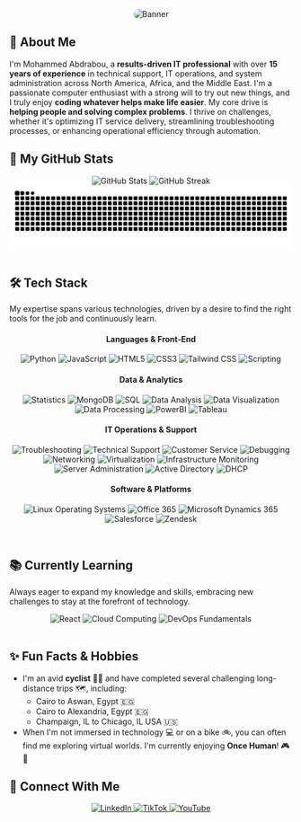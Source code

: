 
<div align="center">
  <img src="https://placehold.co/800x150/000000/FFFFFF?text=Code+%7C+Build+%7C+Innovate.+Making+Tech+Work+for+You.&font=roboto&size=40" alt="Banner" style="border-radius: 10px;" />
</div>

## 👋 About Me
I'm Mohammed Abdrabou, a **results-driven IT professional** with over **15 years of experience** in technical support, IT operations, and system administration across North America, Africa, and the Middle East. I'm a passionate computer enthusiast with a strong will to try out new things, and I truly enjoy **coding whatever helps make life easier**. My core drive is **helping people and solving complex problems**. I thrive on challenges, whether it's optimizing IT service delivery, streamlining troubleshooting processes, or enhancing operational efficiency through automation.

## 🚀 My GitHub Stats
<div align="center">
  <img src="https://github-readme-stats.vercel.app/api?username=moabdrabou&show_icons=true&theme=dark&hide_border=true&count_private=true&include_all_commits=true" alt="GitHub Stats" style="width: 400px; max-width: 48%; height: auto;" />
  <img src="https://github-readme-streak-stats.herokuapp.com/?user=moabdrabou&theme=dark&hide_border=true" alt="GitHub Streak" style="width: 400px; max-width: 48%; height: auto;" />
  <img src="https://github.com/moabdrabou/moabdrabou/blob/output/github-snake-dark.svg" alt="GitHub Contribution Snake Animation" />
</div>

<br>

## 🛠️ Tech Stack
My expertise spans various technologies, driven by a desire to find the right tools for the job and continuously learn.

<div align="center">
	<!-- Languages -->
	<h4>Languages & Front-End</h4>
		<p>
			<img src="https://img.shields.io/badge/Python-3776AB?style=for-the-badge&logo=python&logoColor=white" alt="Python" />
			<img src="https://img.shields.io/badge/JavaScript-F7DF1E?style=for-the-badge&logo=javascript&logoColor=black" alt="JavaScript" />
			<img src="https://img.shields.io/badge/HTML5-E34F26?style=for-the-badge&logo=html5&logoColor=white" alt="HTML5" />
			<img src="https://img.shields.io/badge/CSS3-1572B6?style=for-the-badge&logo=css3&logoColor=white" alt="CSS3" />
			<img src="https://img.shields.io/badge/TailwindCSS-06B6D4?style=for-the-badge&logo=tailwindcss&logoColor=white" alt="Tailwind CSS" />
			<img src="https://img.shields.io/badge/Scripting-F7DF1E?style=for-the-badge&logo=codewars&logoColor=white" alt="Scripting" />
		</p>
	<!-- Data & Analytics -->
	<h4>Data & Analytics</h4>
	<p>
		<img src="https://img.shields.io/badge/Statistics-6A5ACD?style=for-the-badge&logo=r&logoColor=white" alt="Statistics" />
<img src="https://img.shields.io/badge/MongoDB-47A248?style=for-the-badge&logo=mongodb&logoColor=white" alt="MongoDB" />
<img src="https://img.shields.io/badge/SQL-4479A1?style=for-the-badge&logo=mysql&logoColor=white" alt="SQL" />
<img src="https://img.shields.io/badge/Data%20Analysis-4A90E2?style=for-the-badge&logo=apachespark&logoColor=white" alt="Data Analysis" />
<img src="https://img.shields.io/badge/Data%20Visualization-E97627?style=for-the-badge&logo=googleanalytics&logoColor=white" alt="Data Visualization" />
<img src="https://img.shields.io/badge/Data%20Processing-6D4C41?style=for-the-badge&logo=apachekafka&logoColor=white" alt="Data Processing" />
<img src="https://img.shields.io/badge/PowerBI-F2C811?style=for-the-badge&logo=powerbi&logoColor=black" alt="PowerBI" />
<img src="https://img.shields.io/badge/Tableau-E97627?style=for-the-badge&logo=tableau&logoColor=white" alt="Tableau" />
	</p>
	<!-- IT Operations & Support -->
	<h4>IT Operations & Support</h4>
	<p>
		<img src="https://img.shields.io/badge/Troubleshooting-FF6600?style=for-the-badge&logo=wrench&logoColor=white" alt="Troubleshooting" />
<img src="https://img.shields.io/badge/Technical%20Support-4CAF50?style=for-the-badge&logo=headset&logoColor=white" alt="Technical Support" />
<img src="https://img.shields.io/badge/Customer%20Service-9C27B0?style=for-the-badge&logo=customerservice&logoColor=white" alt="Customer Service" />
<img src="https://img.shields.io/badge/Debugging-FF6600?style=for-the-badge&logo=visualstudiocode&logoColor=white" alt="Debugging" />
<img src="https://img.shields.io/badge/Networking-2196F3?style=for-the-badge&logo=network&logoColor=white" alt="Networking" />
<img src="https://img.shields.io/badge/Virtualization-6A5ACD?style=for-the-badge&logo=virtualbox&logoColor=white" alt="Virtualization" />
<img src="https://img.shields.io/badge/Infrastructure%20Monitoring-FF6600?style=for-the-badge&logo=grafana&logoColor=white" alt="Infrastructure Monitoring" />
<img src="https://img.shields.io/badge/Server%20Admin-FF6600?style=for-the-badge&logo=linux&logoColor=white" alt="Server Administration" />
<img src="https://img.shields.io/badge/Active%20Directory-4A90E2?style=for-the-badge&logo=microsoft&logoColor=white" alt="Active Directory" />
<img src="https://img.shields.io/badge/DHCP-0078D4?style=for-the-badge&logo=router&logoColor=white" alt="DHCP" />
	</p>
	<!-- Software & Platforms -->
	<h4>Software & Platforms</h4>
	<p>
		<img src="https://img.shields.io/badge/Operating%20Systems-333333?style=for-the-badge&logo=linux&logoColor=white" alt="Linux Operating Systems" />
<img src="https://img.shields.io/badge/Office%20365-EA3E23?style=for-the-badge&logo=microsoft365&logoColor=white" alt="Office 365" />
<img src="https://img.shields.io/badge/Microsoft%20Dynamics%20365-00A1E0?style=for-the-badge&logo=microsoftdynamics365&logoColor=white" alt="Microsoft Dynamics 365" />
<img src="https://img.shields.io/badge/Salesforce-00A1E0?style=for-the-badge&logo=salesforce&logoColor=white" alt="Salesforce" />
<img src="https://img.shields.io/badge/Zendesk-03363D?style=for-the-badge&logo=zendesk&logoColor=white" alt="Zendesk" />
	</p>
</div>
<br>

## 📚 Currently Learning
Always eager to expand my knowledge and skills, embracing new challenges to stay at the forefront of technology.

<div align="center">
<img src="https://img.shields.io/badge/React-61DAFB?style=for-the-badge&logo=react&logoColor=black" alt="React" />
  <img src="https://img.shields.io/badge/Cloud%20Computing-FF9900?style=for-the-badge&logo=amazonaws&logoColor=white" alt="Cloud Computing" />
  <img src="https://img.shields.io/badge/DevOps%20Fundamentals-000000?style=for-the-badge&logo=docker&logoColor=white" alt="DevOps Fundamentals" />
</div>

<br>

## ✨ Fun Facts & Hobbies
* I'm an avid **cyclist** 🚴‍♂️ and have completed several challenging long-distance trips 🗺️, including:
    * Cairo to Aswan, Egypt 🇪🇬
    * Cairo to Alexandria, Egypt 🇪🇬
    * Champaign, IL to Chicago, IL USA 🇺🇸
* When I'm not immersed in technology 💻 or on a bike 🚲, you can often find me exploring virtual worlds. I'm currently enjoying **Once Human**! 🎮👾

## 🤝 Connect With Me
<div align="center">
  <a href="https://www.linkedin.com/in/moabdrabou/" target="_blank">
    <img src="https://img.shields.io/badge/LinkedIn-0077B5?style=for-the-badge&logo=linkedin&logoColor=white" alt="LinkedIn" />
  </a>
  <a href="https://www.tiktok.com/@itskurtash" target="_blank">
    <img src="https://img.shields.io/badge/TikTok-000000?style=for-the-badge&logo=tiktok&logoColor=white" alt="TikTok" />
  </a>
  <a href="https://www.youtube.com/@ItsKurta%C5%9F" target="_blank">
    <img src="https://img.shields.io/badge/YouTube-FF0000?style=for-the-badge&logo=youtube&logoColor=white" alt="YouTube" />
  </a>
</div>
